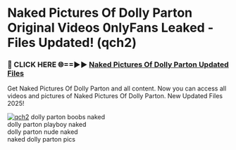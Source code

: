 # Naked Pictures Of Dolly Parton Original Videos 0nlyFans Leaked - Files Updated! (qch2)

<h3>🔴 CLICK HERE 🌐==►► <a href="https://tinyurl.com/up5wt9bj" rel="nofollow">Naked Pictures Of Dolly Parton Updated Files</a></h3>

Get Naked Pictures Of Dolly Parton and all content. Now you can access all videos and pictures of Naked Pictures Of Dolly Parton. New Updated Files 2025!

[![qch2](https://i.imgur.com/ABiUzMV.gif)](https://tinyurl.com/up5wt9bj)
dolly parton boobs naked<br>
dolly parton playboy naked<br>
dolly parton nude naked<br>
naked dolly parton pics